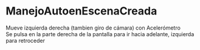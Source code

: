 # ManejoAutoenEscenaCreada
Mueve izquierda derecha (tambien giro de cámara) con Acelerómetro  
Se pulsa en la parte derecha de la pantalla para ir hacia adelante, izquierda para retroceder

